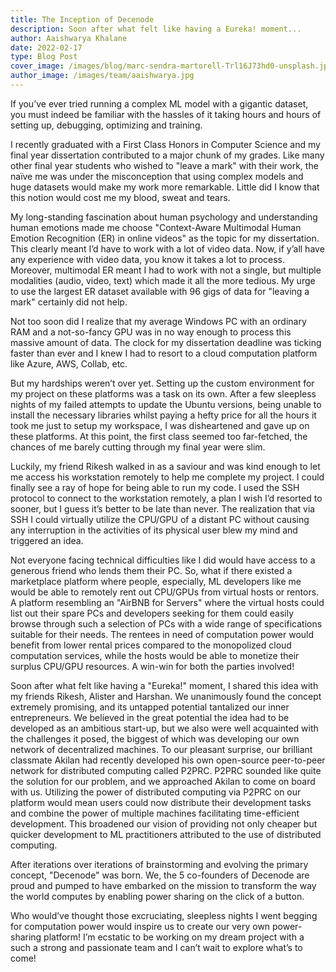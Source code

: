 ```yaml
---
title: The Inception of Decenode
description: Soon after what felt like having a Eureka! moment...
author: Aaishwarya Khalane
date: 2022-02-17
type: Blog Post
cover_image: /images/blog/marc-sendra-martorell-Trl16J73hd0-unsplash.jpg
author_image: /images/team/aaishwarya.jpg
---
```


If you’ve ever tried running a complex ML model with a gigantic dataset, you must indeed be familiar with the hassles of it taking hours and hours of setting up, debugging, optimizing and training.

I recently graduated with a First Class Honors in Computer Science and my final year dissertation contributed to a major chunk of my grades. Like many other final year students who wished to "leave a mark" with their work, the naïve me was under the misconception that using complex models and huge datasets would make my work more remarkable. Little did I know that this notion would cost me my blood, sweat and tears.

My long-standing fascination about human psychology and understanding human emotions made me choose "Context-Aware Multimodal Human Emotion Recognition (ER) in online videos" as the topic for my dissertation. This clearly meant I’d have to work with a lot of video data. Now, if y’all have any experience with video data, you know it takes a lot to process. Moreover, multimodal ER meant I had to work with not a single, but multiple modalities (audio, video, text) which made it all the more tedious. My urge to use the largest ER dataset available with 96 gigs of data for "leaving a mark" certainly did not help.

Not too soon did I realize that my average Windows PC with an ordinary RAM and a not-so-fancy GPU was in no way enough to process this massive amount of data. The clock for my dissertation deadline was ticking faster than ever and I knew I had to resort to a cloud computation platform like Azure, AWS, Collab, etc.

But my hardships weren’t over yet. Setting up the custom environment for my project on these platforms was a task on its own. After a few sleepless nights of my failed attempts to update the Ubuntu versions, being unable to install the necessary libraries whilst paying a hefty price for all the hours it took me just to setup my workspace, I was disheartened and gave up on these platforms. At this point, the first class seemed too far-fetched, the chances of me barely cutting through my final year were slim.

Luckily, my friend Rikesh walked in as a saviour and was kind enough to let me access his workstation remotely to help me complete my project. I could finally see a ray of hope for being able to run my code. I used the SSH protocol to connect to the workstation remotely, a plan I wish I’d resorted to sooner, but I guess it’s better to be late than never. The realization that via SSH I could virtually utilize the CPU/GPU of a distant PC without causing any interruption in the activities of its physical user blew my mind and triggered an idea.

Not everyone facing technical difficulties like I did would have access to a generous friend who lends them their PC. So, what if there existed a marketplace platform where people, especially, ML developers like me would be able to remotely rent out CPU/GPUs from virtual hosts or rentors. A platform resembling an "AirBNB for Servers" where the virtual hosts could list out their spare PCs and developers seeking for them could easily browse through such a selection of PCs with a wide range of specifications suitable for their needs. The rentees in need of computation power would benefit from lower rental prices compared to the monopolized cloud computation services, while the hosts would be able to monetize their surplus CPU/GPU resources. A win-win for both the parties involved!

Soon after what felt like having a "Eureka!" moment, I shared this idea with my friends Rikesh, Alister and Harshan. We unanimously found the concept extremely promising, and its untapped potential tantalized our inner entrepreneurs. We believed in the great potential the idea had to be developed as an ambitious start-up, but we also were well acquainted with the challenges it posed, the biggest of which was developing our own network of decentralized machines. To our pleasant surprise, our brilliant classmate Akilan had recently developed his own open-source peer-to-peer network for distributed computing called P2PRC. P2PRC sounded like quite the solution for our problem, and we approached Akilan to come on board with us. Utilizing the power of distributed computing via P2PRC on our platform would mean users could now distribute their development tasks and combine the power of multiple machines facilitating time-efficient development. This broadened our vision of providing not only cheaper but quicker development to ML practitioners attributed to the use of distributed computing.

After iterations over iterations of brainstorming and evolving the primary concept, "Decenode" was born. We, the 5 co-founders of Decenode are proud and pumped to have embarked on the mission to transform the way the world computes by enabling power sharing on the click of a button.

Who would’ve thought those excruciating, sleepless nights I went begging for computation power would inspire us to create our very own power-sharing platform! I’m ecstatic to be working on my dream project with a such a strong and passionate team and I can’t wait to explore what’s to come!